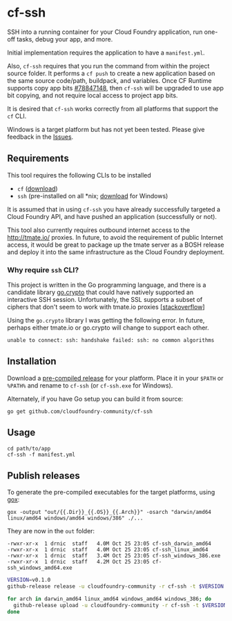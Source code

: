 cf-ssh
======

SSH into a running container for your Cloud Foundry application, run one-off tasks, debug your app, and more.

Initial implementation requires the application to have a `manifest.yml`.

Also, `cf-ssh` requires that you run the command from within the project source folder. It performs a `cf push` to create a new application based on the same source code/path, buildpack, and variables. Once CF Runtime supports copy app bits [#78847148](https://www.pivotaltracker.com/story/show/78847148), then `cf-ssh` will be upgraded to use app bit copying, and not require local access to project app bits.

It is desired that `cf-ssh` works correctly from all platforms that support the `cf` CLI.

Windows is a target platform but has not yet been tested. Please give feedback in the [Issues](https://github.com/cloudfoundry-community/cf-ssh/issues).

Requirements
------------

This tool requires the following CLIs to be installed

-	`cf` ([download](https://github.com/cloudfoundry/cli/releases))
-	`ssh` (pre-installed on all *nix; [download](http://www.mls-software.com/opensshd.html) for Windows)

It is assumed that in using `cf-ssh` you have already successfully targeted a Cloud Foundry API, and have pushed an application (successfully or not).

This tool also currently requires outbound internet access to the http://tmate.io/ proxies. In future, to avoid the requirement of public Internet access, it would be great to package up the tmate server as a BOSH release and deploy it into the same infrastructure as the Cloud Foundry deployment.

### Why require `ssh` CLI?

This project is written in the Go programming language, and there is a candidate library [go.crypto](https://godoc.org/code.google.com/p/go.crypto/ssh#Session.RequestPty) that could have natively supported an interactive SSH session. Unfortunately, the SSL supports a subset of ciphers that don't seem to work with tmate.io proxies [[stackoverflow](http://stackoverflow.com/questions/18998473/failed-to-dial-handshake-failed-ssh-no-common-algorithms-error-in-ssh-client/19002265#19002265)]

Using the `go.crypto` library I was getting the following error. In future, perhaps either tmate.io or go.crypto will change to support each other.

```
unable to connect: ssh: handshake failed: ssh: no common algorithms
```

Installation
------------

Download a [pre-compiled release](https://github.com/cloudfoundry-community/cf-ssh/releases) for your platform. Place it in your `$PATH` or `%PATH%` and rename to `cf-ssh` (or `cf-ssh.exe` for Windows).

Alternately, if you have Go setup you can build it from source:

```
go get github.com/cloudfoundry-community/cf-ssh
```

Usage
-----

```
cd path/to/app
cf-ssh -f manifest.yml
```

Publish releases
----------------

To generate the pre-compiled executables for the target platforms, using [gox](https://github.com/mitchellh/gox):

```
gox -output "out/{{.Dir}}_{{.OS}}_{{.Arch}}" -osarch "darwin/amd64 linux/amd64 windows/amd64 windows/386" ./...
```

They are now in the `out` folder:

```
-rwxr-xr-x  1 drnic  staff   4.0M Oct 25 23:05 cf-ssh_darwin_amd64
-rwxr-xr-x  1 drnic  staff   4.0M Oct 25 23:05 cf-ssh_linux_amd64
-rwxr-xr-x  1 drnic  staff   3.4M Oct 25 23:05 cf-ssh_windows_386.exe
-rwxr-xr-x  1 drnic  staff   4.2M Oct 25 23:05 cf-ssh_windows_amd64.exe
```

```bash
VERSION=v0.1.0
github-release release -u cloudfoundry-community -r cf-ssh -t $VERSION --name "cf-ssh $VERSION" --description 'SSH into a running container for your Cloud Foundry application, run one-off tasks, debug your app, and more.'

for arch in darwin_amd64 linux_amd64 windows_amd64 windows_386; do
  github-release upload -u cloudfoundry-community -r cf-ssh -t $VERSION --name cf-ssh_$arch --file out/cf-ssh_$arch*
done
```
